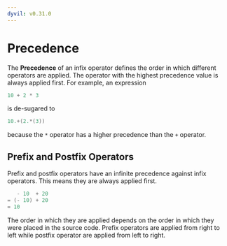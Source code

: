 ```yaml
---
dyvil: v0.31.0
---
```


# Precedence

The **Precedence** of an infix operator defines the order in which different operators are applied. The operator with the highest precedence value is always applied first. For example, an expression

```java
10 + 2 * 3
```

is de-sugared to

```java
10.+(2.*(3))
```

because the `*` operator has a higher precedence than the `+` operator.

## Prefix and Postfix Operators

Prefix and postfix operators have an infinite precedence against infix operators. This means they are always applied first.

```java
   - 10  + 20
= (- 10) + 20
= 10
```

The order in which they are applied depends on the order in which they were placed in the source code. Prefix operators are applied from right to left while postfix operator are applied from left to right.

